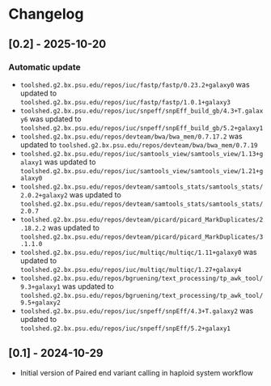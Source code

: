 # Changelog

## [0.2] - 2025-10-20

### Automatic update
- `toolshed.g2.bx.psu.edu/repos/iuc/fastp/fastp/0.23.2+galaxy0` was updated to `toolshed.g2.bx.psu.edu/repos/iuc/fastp/fastp/1.0.1+galaxy3`
- `toolshed.g2.bx.psu.edu/repos/iuc/snpeff/snpEff_build_gb/4.3+T.galaxy6` was updated to `toolshed.g2.bx.psu.edu/repos/iuc/snpeff/snpEff_build_gb/5.2+galaxy1`
- `toolshed.g2.bx.psu.edu/repos/devteam/bwa/bwa_mem/0.7.17.2` was updated to `toolshed.g2.bx.psu.edu/repos/devteam/bwa/bwa_mem/0.7.19`
- `toolshed.g2.bx.psu.edu/repos/iuc/samtools_view/samtools_view/1.13+galaxy1` was updated to `toolshed.g2.bx.psu.edu/repos/iuc/samtools_view/samtools_view/1.21+galaxy0`
- `toolshed.g2.bx.psu.edu/repos/devteam/samtools_stats/samtools_stats/2.0.2+galaxy2` was updated to `toolshed.g2.bx.psu.edu/repos/devteam/samtools_stats/samtools_stats/2.0.7`
- `toolshed.g2.bx.psu.edu/repos/devteam/picard/picard_MarkDuplicates/2.18.2.2` was updated to `toolshed.g2.bx.psu.edu/repos/devteam/picard/picard_MarkDuplicates/3.1.1.0`
- `toolshed.g2.bx.psu.edu/repos/iuc/multiqc/multiqc/1.11+galaxy0` was updated to `toolshed.g2.bx.psu.edu/repos/iuc/multiqc/multiqc/1.27+galaxy4`
- `toolshed.g2.bx.psu.edu/repos/bgruening/text_processing/tp_awk_tool/9.3+galaxy1` was updated to `toolshed.g2.bx.psu.edu/repos/bgruening/text_processing/tp_awk_tool/9.5+galaxy2`
- `toolshed.g2.bx.psu.edu/repos/iuc/snpeff/snpEff/4.3+T.galaxy2` was updated to `toolshed.g2.bx.psu.edu/repos/iuc/snpeff/snpEff/5.2+galaxy1`


## [0.1] - 2024-10-29

- Initial version of Paired end variant calling in haploid system workflow
